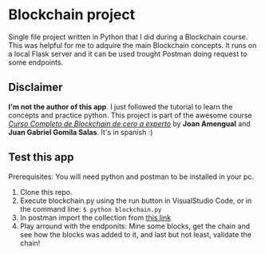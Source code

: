 # Blockchain project

Single file project written in Python that I did during a Blockchain course.
This was helpful for me to adquire the main Blockchain concepts.
It runs on a local Flask server and it can be used trought Postman doing request to some endpoints.

## Disclaimer

**I'm not the author of this app**. I just followed the tutorial to learn the concepts and practice python.
This project is part of the awesome course [_Curso Completo de Blockchain de cero a experto_](https://www.udemy.com/course/curso-completo-de-blockchain-de-la-a-a-la-z/) by **Joan Amengual** and **Juan Gabriel Gomila Salas**. It's in spanish :)

## Test this app

Prerequisites: You will need python and postman to be installed in your pc.

1. Clone this repo.
2. Execute blockchain.py using the run button in VisualStudio Code, or in the command line:
`$ python blockchain.py `
3. In postman import the collection from [this link](https://www.getpostman.com/collections/8a803fe0e8f7810867ba)
4. Play arround with the endponits: Mine some blocks, get the chain and see how the blocks was added to it, and last but not least, validate the chain!
